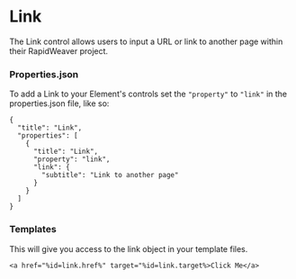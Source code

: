 # Link

The Link control allows users to input a URL or link to another page within their RapidWeaver project.

### Properties.json

To add a Link to your Element's controls set the `"property"` to `"link"` in the properties.json file, like so:

```
{
  "title": "Link",
  "properties": [
    {
      "title": "Link",
      "property": "link",
      "link": {
        "subtitle": "Link to another page"
      }
    }
  ]
}
```

### Templates

This will give you access to the link object in your template files.

```
<a href="%id=link.href%" target="%id=link.target%>Click Me</a>
```
